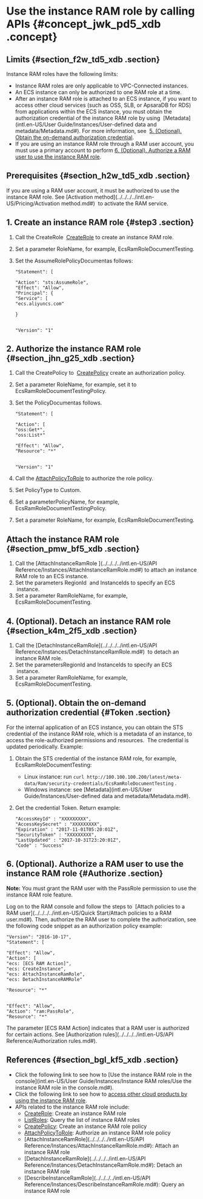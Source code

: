 # Use the instance RAM role by calling APIs {#concept_jwk_pd5_xdb .concept}

## Limits {#section_f2w_td5_xdb .section}

Instance RAM roles have the following limits:

-   Instance RAM roles are only applicable to VPC-Connected instances.
-   An ECS instance can only be authorized to one RAM role at a time.
-   After an instance RAM role is attached to an ECS instance, if you want to access other cloud services \(such as OSS, SLB, or ApsaraDB for RDS\) from applications within the ECS instance, you must obtain the authorization credential of the instance RAM role by using  [Metadata](intl.en-US/User Guide/Instances/User-defined data and metadata/Metadata.md#). For more information, see  [5. \(Optional\). Obtain the on-demand authorization credential](#Token).
-   If you are using an instance RAM role through a RAM user account, you must use a primary account to perform [6. \(Optional\). Authorize a RAM user to use the instance RAM role](#Authorize).

## Prerequisites {#section_h2w_td5_xdb .section}

If you are using a RAM user account, it must be authorized to use the instance RAM role. See [Activation method](../../../../intl.en-US/Pricing/Activation method.md#)  to activate the RAM service.

## 1. Create an instance RAM role {#step3 .section}

1.  Call the CreateRole  [CreateRole](../../../../intl.en-US/.md#) to create an instance RAM role.
2.  Set a parameter RoleName, for example, EcsRamRoleDocumentTesting.
3.  Set the AssumeRolePolicyDocumentas follows:

    ```
    "Statement": [
    
    "Action": "sts:AssumeRole",
    "Effect": "Allow",
    "Principal": {
    "Service": [
    "ecs.aliyuncs.com"
    
    }
    
    
    "Version": "1"
    ```


## 2. Authorize the instance RAM role {#section_jhn_g25_xdb .section}

1.  Call the CreatePolicy to  [CreatePolicy](../../../../intl.en-US//CreatePolicy.md#) create an authorization policy.
2.  Set a parameter RoleName, for example, set it to EcsRamRoleDocumentTestingPolicy.
3.  Set the PolicyDocumentas follows.

    ```
    "Statement": [
    
    "Action": [
    "oss:Get*",
    "oss:List*"
    
    "Effect": "Allow",
    "Resource": "*"
    
    
    "Version": "1"
    ```

4.  Call the [AttachPolicyToRole](../../../../intl.en-US//AttachPolicyToRole.md#) to authorize the role policy.
5.  Set PolicyType to Custom.
6.  Set a parameterPolicyName, for example, EcsRamRoleDocumentTestingPolicy.
7.  Set a parameter RoleName, for example, EcsRamRoleDocumentTesting.

## Attach the instance RAM role {#section_pmw_bf5_xdb .section}

1.  Call the [AttachInstanceRamRole ](../../../../intl.en-US/API Reference/Instances/AttachInstanceRamRole.md#) to attach an instance RAM role to an ECS instance.
2.  Set the parameters RegionId  and InstanceIds to specify an ECS  instance.
3.  Set a parameter RamRoleName, for example, EcsRamRoleDocumentTesting.

## 4. \(Optional\). Detach an instance RAM role {#section_k4m_2f5_xdb .section}

1.  Call the [DetachInstanceRamRole](../../../../intl.en-US/API Reference/Instances/DetachInstanceRamRole.md#)  to detach an instance RAM role.
2.  Set the parametersRegionId and InstanceIds to specify an ECS  instance.
3.  Set a parameter RamRoleName, for example, EcsRamRoleDocumentTesting.

## 5. \(Optional\). Obtain the on-demand authorization credential {#Token .section}

For the internal application of an ECS instance, you can obtain the STS credential of the instance RAM role, which is a metadata of an instance, to access the role-authorized permissions and resources.  The credential is updated periodically. Example:

1.  Obtain the STS credential of the instance RAM role, for example, EcsRamRoleDocumentTesting:
    -   Linux instance: run `curl http://100.100.100.200/latest/meta-data/Ram/security-credentials/EcsRamRoleDocumentTesting` .
    -   Windows instance: see [Metadata](intl.en-US/User Guide/Instances/User-defined data and metadata/Metadata.md#).
2.  Get the credential Token. Return example:

    ```
    "AccessKeyId" : "XXXXXXXXX",
    "AccessKeySecret" : "XXXXXXXXX",
    "Expiration" : "2017-11-01T05:20:01Z",
    "SecurityToken" : "XXXXXXXXX",
    "LastUpdated" : "2017-10-31T23:20:01Z",
    "Code" : "Success"
    
    ```


## 6. \(Optional\). Authorize a RAM user to use the instance RAM role {#Authorize .section}

**Note:** You must grant the RAM user with the PassRole permission to use the instance RAM role feature. 

Log on to the RAM console and follow the steps to  [Attach policies to a RAM user](../../../../intl.en-US/Quick Start/Attach policies to a RAM user.md#). Then, authorize the RAM user to complete the authorization, see the following code snippet as an authorization policy example:

```
"Version": "2016-10-17",
"Statement": [

"Effect": "Allow",
"Action": [
"ecs: [ECS RAM Action]",
"ecs: CreateInstance",
"ecs: AttachInstanceRamRole",
"ecs: DetachInstanceRAMRole"

"Resource": "*"


"Effect": "Allow",
"Action": "ram:PassRole",
"Resource": "*"

```

The parameter \[ECS RAM Action\] indicates that a RAM user is authorized for certain actions. See [Authorization rules](../../../../intl.en-US/API Reference/Authorization rules.md#).

## References {#section_bgl_kf5_xdb .section}

-   Click the following link to see how to [Use the instance RAM role in the console](intl.en-US/User Guide/Instances/Instance RAM roles/Use the instance RAM role in the console.md#).
-   Click the following link to see how to [access other cloud products by using the instance RAM role](https://www.alibabacloud.com/help/doc-detail/54579.htm).
-   APIs related to the instance RAM role include:
    -   [CreateRole](../../../../intl.en-US/.md#): Create an instance RAM role
    -   [ListRoles](../../../../intl.en-US/.md#): Query the list of instance RAM roles
    -   [CreatePolicy](../../../../intl.en-US//CreatePolicy.md#): Create an instance RAM role policy
    -   [AttachPolicyToRole](../../../../intl.en-US//AttachPolicyToRole.md#): Authorize an instance RAM role policy
    -   [AttachInstanceRamRole](../../../../intl.en-US/API Reference/Instances/AttachInstanceRamRole.md#): Attach an instance RAM role
    -   [DetachInstanceRamRole](../../../../intl.en-US/API Reference/Instances/DetachInstanceRamRole.md#): Detach an instance RAM role
    -   [DescribeInstanceRamRole](../../../../intl.en-US/API Reference/Instances/DescribeInstanceRamRole.md#): Query an instance RAM role


